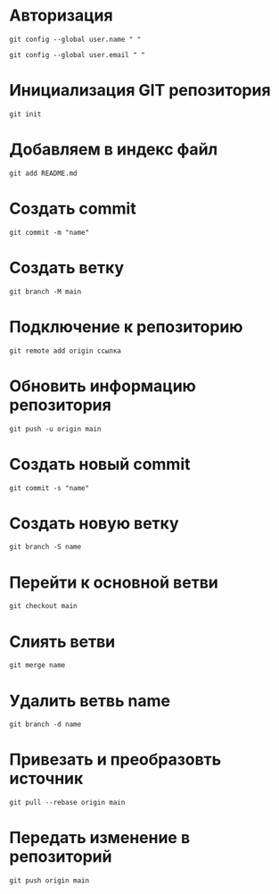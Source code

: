 # Авторизация
```
git config --global user.name " "
```
```
git config --global user.email " "
```
# Инициализация GIT репозитория
```
git init
```
# Добавляем в индекс файл
```
git add README.md
```
# Создать commit
```
git commit -m "name"
```
# Cоздать ветку
```
git branch -M main
```
# Подключение к репозиторию
```
git remote add origin ссылка
```
# Обновить информацию репозитория
```
git push -u origin main
```
# Создать новый commit
```
git commit -s "name"
```
# Создать новую ветку
```
git branch -S name
```
# Перейти к основной ветви
```
git checkout main
```
# Слиять ветви
```
git merge name
```
# Удалить ветвь name
```
git branch -d name
```
# Привезать и преобразовть источник
```
git pull --rebase origin main
```
# Передать изменение в репозиторий
```
git push origin main
```